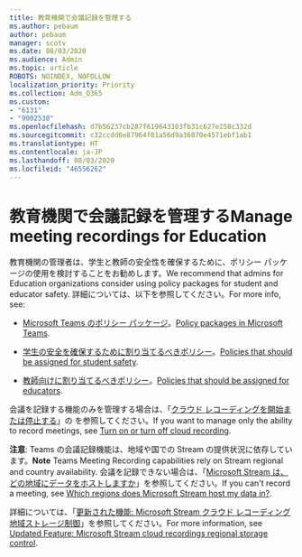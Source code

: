 ```yaml
---
title: 教育機関で会議記録を管理する
ms.author: pebaum
author: pebaum
manager: scotv
ms.date: 08/03/2020
ms.audience: Admin
ms.topic: article
ROBOTS: NOINDEX, NOFOLLOW
localization_priority: Priority
ms.collection: Adm_O365
ms.custom:
- "6131"
- "9002530"
ms.openlocfilehash: d7b56237cb287f619643303fb31c627e258c332d
ms.sourcegitcommit: c32ccdd6e87964f01a56d9a36070e4571ebf1ab1
ms.translationtype: HT
ms.contentlocale: ja-JP
ms.lasthandoff: 08/03/2020
ms.locfileid: "46556262"
---
```

# <a name="manage-meeting-recordings-for-education"></a><span data-ttu-id="e820b-102">教育機関で会議記録を管理する</span><span class="sxs-lookup"><span data-stu-id="e820b-102">Manage meeting recordings for Education</span></span>

<span data-ttu-id="e820b-103">教育機関の管理者は、学生と教師の安全性を確保するために、ポリシー パッケージの使用を検討することをお勧めします。</span><span class="sxs-lookup"><span data-stu-id="e820b-103">We recommend that admins for Education organizations consider using policy packages for student and educator safety.</span></span> <span data-ttu-id="e820b-104">詳細については、以下を参照してください。</span><span class="sxs-lookup"><span data-stu-id="e820b-104">For more info, see:</span></span>

- <span data-ttu-id="e820b-105">[Microsoft Teams のポリシー パッケージ](https://docs.microsoft.com/microsoftteams/policy-packages-edu#policy-packages-in-microsoft-teams)。</span><span class="sxs-lookup"><span data-stu-id="e820b-105">[Policy packages in Microsoft Teams](https://docs.microsoft.com/microsoftteams/policy-packages-edu#policy-packages-in-microsoft-teams).</span></span>  
    
- <span data-ttu-id="e820b-106">[学生の安全を確保するために割り当てるべきポリシー](https://docs.microsoft.com/microsoftteams/policy-packages-edu#policies-that-should-be-assigned-for-student-safety)。</span><span class="sxs-lookup"><span data-stu-id="e820b-106">[Policies that should be assigned for student safety](https://docs.microsoft.com/microsoftteams/policy-packages-edu#policies-that-should-be-assigned-for-student-safety).</span></span>

- <span data-ttu-id="e820b-107">[教師向けに割り当てるべきポリシー](https://docs.microsoft.com/microsoftteams/policy-packages-edu#policies-that-should-be-assigned-for-educators)。</span><span class="sxs-lookup"><span data-stu-id="e820b-107">[Policies that should be assigned for educators](https://docs.microsoft.com/microsoftteams/policy-packages-edu#policies-that-should-be-assigned-for-educators).</span></span>

<span data-ttu-id="e820b-108">会議を記録する機能のみを管理する場合は、「[クラウド レコーディングを開始または停止する](https://docs.microsoft.com/microsoftteams/cloud-recording#turn-on-or-turn-off-cloud-recording)」の を参照してください。</span><span class="sxs-lookup"><span data-stu-id="e820b-108">If you want to manage only the ability to record meetings, see [Turn on or turn off cloud recording](https://docs.microsoft.com/microsoftteams/cloud-recording#turn-on-or-turn-off-cloud-recording).</span></span>  

<span data-ttu-id="e820b-109">**注意**: Teams の会議記録機能は、地域や国での Stream の提供状況に依存しています。</span><span class="sxs-lookup"><span data-stu-id="e820b-109">**Note** Teams Meeting Recording capabilities rely on Stream regional and country availability.</span></span> <span data-ttu-id="e820b-110">会議を記録できない場合は、「[Microsoft Stream は、どの地域にデータをホストしますか](https://docs.microsoft.com/stream/faq#which-regions-does-microsoft-stream-host-my-data-in)」を参照してください。</span><span class="sxs-lookup"><span data-stu-id="e820b-110">If you can't record a meeting, see [Which regions does Microsoft Stream host my data in?](https://docs.microsoft.com/stream/faq#which-regions-does-microsoft-stream-host-my-data-in).</span></span> 

<span data-ttu-id="e820b-111">詳細については、「[更新された機能: Microsoft Stream クラウド レコーディング地域ストレージ制御](https://admin.microsoft.com/AdminPortal/Home#/MessageCenter?id=MC214327)」を参照してください。</span><span class="sxs-lookup"><span data-stu-id="e820b-111">For more information, see [Updated Feature: Microsoft Stream cloud recordings regional storage control](https://admin.microsoft.com/AdminPortal/Home#/MessageCenter?id=MC214327).</span></span>